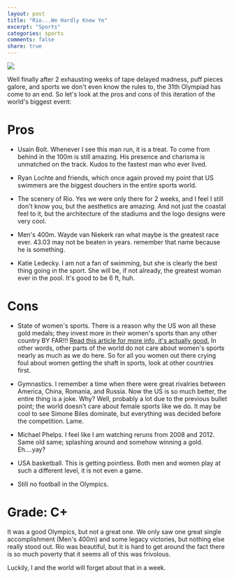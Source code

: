 ```yaml
---
layout: post
title: "Rio...We Hardly Knew Ye"
excerpt: "Sports"
categories: sports
comments: false
share: true
---
```


![](https://swimmingworld.azureedge.net/news/wp-content/uploads/2016/04/Rio-Olympic-Rings-720x500.png)


Well finally after 2 exhausting weeks of tape delayed madness, puff pieces galore, and sports we don't even know the rules to, the 31th Olympiad has come to an end. So let's look at the pros and cons of this iteration of the world's biggest event:


# Pros

- Usain Bolt. Whenever I see this man run, it is a treat. To come from behind in the 100m is still amazing. His presence and charisma is unmatched on the track. Kudos to the fastest man who ever lived.


- Ryan Lochte and friends, which once again proved my point that US swimmers are the biggest douchers in the entire sports world.


- The scenery of Rio. Yes we were only there for 2 weeks, and I feel I still don't know you, but the aesthetics are amazing. And not just the coastal feel to it, but the architecture of the stadiums and the logo designs were very cool. 

- Men's 400m. Wayde van Niekerk ran what maybe is the greatest race ever. 43.03 may not be beaten in years. remember that name because he is something. 

- Katie Ledecky. I am not a fan of swimming, but she is clearly the best thing going in the sport. She will be, if not already,  the greatest woman ever in the pool. It's good to be 6 ft, huh.


# Cons

- State of women's sports. There is a reason why the US won all these gold medals; they invest more in their women's sports than any other country BY FAR!!! [Read this article for more info, it's actually good.](http://www.pri.org/stories/2016-08-10/want-win-more-medals-olympic-games-close-your-gender-gap) In other words, other parts of the world do not care about women's sports nearly as much as we do here. So for all you women out there crying foul about women getting the shaft in sports, look at other countries first.

- Gymnastics. I remember a time when there were great rivalries between America, China, Romania, and Russia. Now the US is so much better, the entire thing is a joke. Why? Well, probably a lot due to the previous bullet point; the world doesn't care about female sports like we do. It may be cool to see Simone Biles dominate, but everything was decided before the competition. Lame.

- Michael Phelps. I feel like I am watching reruns from 2008 and 2012. Same old same; splashing around and somehow winning a gold. Eh....yay?

- USA basketball. This is getting pointless. Both men and women play at such a different level, it is not even a game. 

- Still no football in the Olympics.



# Grade: C+

It was a good Olympics, but not a great one. We only saw one great single accomplishment (Men's 400m) and some legacy victories, but nothing else really stood out. Rio was beautiful, but it is hard to get around the fact there is so much poverty that it seems all of this was frivolous.

Luckily, I and the world will forget about that in a week.

